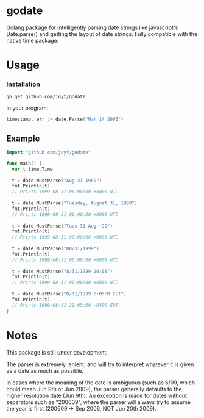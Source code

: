 # godate
Golang package for intelligently parsing date strings like javascript's Date.parse() and getting the layout of date strings.
Fully compatible with the native time package.

# Usage
### Installation
```
go get github.com/joyt/godate
```

In your program:
```go
timestamp, err := date.Parse("Mar 14 2003")
```

## Example
```go
import "github.com/joyt/godate"

func main() {
  var t time.Time
  
  t = date.MustParse("Aug 31 1999")
  fmt.Println(t)
  // Prints 1999-08-31 00:00:00 +0000 UTC
  
  t = date.MustParse("Tuesday, August 31, 1999")
  fmt.Println(t)
  // Prints 1999-08-31 00:00:00 +0000 UTC
  
  t = date.MustParse("Tues 31 Aug '99")
  fmt.Println(t)
  // Prints 1999-08-31 00:00:00 +0000 UTC
  
  t = date.MustParse("08/31/1999")
  fmt.Println(t)
  // Prints 1999-08-31 00:00:00 +0000 UTC
  
  t = date.MustParse("8/31/1999 20:05")
  fmt.Println(t)
  // Prints 1999-08-31 00:00:00 +0000 UTC
  
  t = date.MustParse("8/31/1999 8:05PM EST")
  fmt.Println(t)
  // Prints 1999-08-31 21:05:00 -0400 EDT
}
```

# Notes
This package is still under development.

The parser is extremely lenient, and will try to interpret whatever it is given as a date as much as possible.

In cases where the meaning of the date is ambiguous (such as 6/09, which could mean Jun 9th or Jun 2009), the parser generally defaults to the higher resolution date (Jun 9th). An exception is made for dates without separators such as "200609", where the parser will always try to assume the year is first (200609 -> Sep 2006, NOT Jun 20th 2009).
